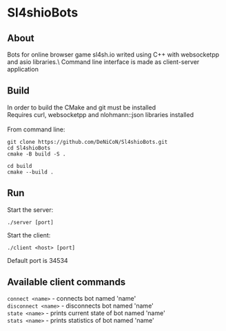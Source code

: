 # Sl4shioBots
## About
Bots for online browser game sl4sh.io writed using C++ with websocketpp and asio libraries.\ 
Command line interface is made as client-server application
## Build
In order to build the CMake and git must be installed\
Requires curl, websocketpp and nlohmann::json libraries installed\
\
From command line:
```
git clone https://github.com/DeNiCoN/Sl4shioBots.git
cd Sl4shioBots
cmake -B build -S .

cd build
cmake --build .
```
## Run
Start the server:
```
./server [port]
```
Start the client:
```
./client <host> [port]
```
Default port is 34534

## Available client commands

`connect <name>` - connects bot named 'name'\
`disconnect <name>` - disconnects bot named 'name'\
`state <name>` - prints current state of bot named 'name'\
`stats <name>` - prints statistics of bot named 'name'
